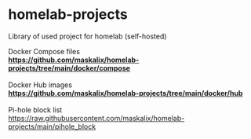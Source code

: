 # homelab-projects
Library of used project for homelab (self-hosted)
<br>



Docker Compose files
<br><b>https://github.com/maskalix/homelab-projects/tree/main/docker/compose</b>
<br>
<br>
Docker Hub images
<br><b>https://github.com/maskalix/homelab-projects/tree/main/docker/hub</b>
<br>
<br>
Pi-hole block list
<br>https://raw.githubusercontent.com/maskalix/homelab-projects/main/pihole_block
